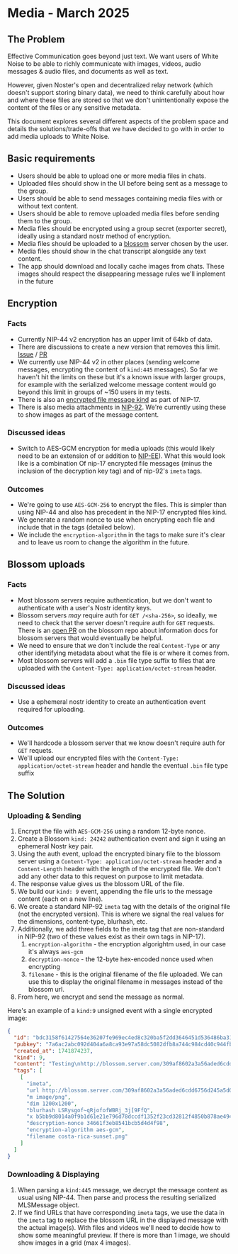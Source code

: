 # Media - March 2025

## The Problem

Effective Communication goes beyond just text. We want users of White Noise to be able to richly communicate with images, videos, audio messages & audio files, and documents as well as text.

However, given Noster's open and decentralized relay network (which doesn't support storing binary data), we need to think carefully about how and where these files are stored so that we don't unintentionally expose the content of the files or any sensitive metadata.

This document explores several different aspects of the problem space and details the solutions/trade-offs that we have decided to go with in order to add media uploads to White Noise.

## Basic requirements

- Users should be able to upload one or more media files in chats.
- Uploaded files should show in the UI before being sent as a message to the group.
- Users should be able to send messages containing media files with or without text content.
- Users should be able to remove uploaded media files before sending them to the group.
- Media files should be encrypted using a group secret (exporter secret), ideally using a standard nostr method of encryption.
- Media files should be uploaded to a [blossom](https://github.com/hzrd149/blossom) server chosen by the user.
- Media files should show in the chat transcript alongside any text content.
- The app should download and locally cache images from chats. These images should respect the disappearing message rules we'll inplement in the future

## Encryption

### Facts

- Currently NIP-44 v2 encryption has an upper limit of 64kb of data.
- There are discussions to create a new version that removes this limit. [Issue](https://github.com/nostr-protocol/nips/issues/1712) / [PR](https://github.com/nostr-protocol/nips/pull/1838)
- We currently use NIP-44 v2 in other places (sending welcome messages, encrypting the content of `kind:445` messages). So far we haven't hit the limits on these but it's a known issue with larger groups, for example with the serialized welcome message content would go beyond this limit in groups of ~150 users in my tests.
- There is also an [encrypted file message kind](https://github.com/nostr-protocol/nips/blob/master/17.md#file-message-kind) as part of NIP-17.
- There is also media attachments in [NIP-92](https://github.com/nostr-protocol/nips/blob/master/92.md). We're currently using these to show images as part of the message content.

### Discussed ideas

- Switch to AES-GCM encryption for media uploads (this would likely need to be an extension of or addition to [NIP-EE](https://github.com/nostr-protocol/nips/pull/1427)). What this would look like is a combination Of nip-17 encrypted file messages (minus the inclusion of the decryption key tag) and of nip-92's `imeta` tags.

### Outcomes

- We're going to use `AES-GCM-256` to encrypt the files. This is simpler than using NIP-44 and also has precedent in the NIP-17 encrypted files kind.
- We generate a random nonce to use when encrypting each file and include that in the tags (detailed below).
- We include the `encryption-algorithm` in the tags to make sure it's clear and to leave us room to change the algorithm in the future.

## Blossom uploads

### Facts

- Most blossom servers require authentication, but we don't want to authenticate with a user's Nostr identity keys.
- Blossom servers _may_ require auth for `GET /<sha-256>`, so ideally, we need to check that the server doesn't require auth for `GET` requests. There is an [open PR](https://github.com/hzrd149/blossom/pull/58) on the blossom repo about information docs for blossom servers that would eventually be helpful.
- We need to ensure that we don't include the real `Content-Type` or any other identifying metadata about what the file is or where it comes from.
- Most blossom servers will add a `.bin` file type suffix to files that are uploaded with the `Content-Type: application/octet-stream` header.

### Discussed ideas

- Use a ephemeral nostr identity to create an authentication event required for uploading.

### Outcomes

- We'll hardcode a blossom server that we know doesn't require auth for `GET` requets.
- We'll upload our encrypted files with the `Content-Type: application/octet-stream` header and handle the eventual `.bin` file type suffix

## The Solution

### Uploading & Sending

1. Encrypt the file with `AES-GCM-256` using a random 12-byte nonce.
1. Create a Blossom `kind: 24242` authentication event and sign it using an ephemeral Nostr key pair.
1. Using the auth event, upload the encrypted binary file to the blossom server using a `Content-Type: application/octet-stream` header and a `Content-Length` header with the length of the encrypted file. We don't add any other data to this request on purpose to limit metadata.
1. The response value gives us the blossom URL of the file.
1. We build our `kind: 9` event, appending the file urls to the message content (each on a new line).
1. We create a standard NIP-92 `imeta` tag with the details of the original file (not the encrypted version). This is where we signal the real values for the dimensions, content-type, blurhash, etc.
1. Additionally, we add three fields to the imeta tag that are non-standard in NIP-92 (two of these values exist as their own tags in NIP-17).
   1. `encryption-algorithm` - the encryption algorightm used, in our case it's always `aes-gcm`
   1. `decryption-nonce` - the 12-byte hex-encoded nonce used when encrypting
   1. `filename` - this is the original filename of the file uploaded. We can use this to display the original filename in messages instead of the blossom url.
1. From here, we encrypt and send the message as normal.

Here's an example of a `kind:9` unsigned event with a single encrypted image:

```json
{
  "id": "bdc3158f61427564e36207fe969ec4ed8c320ba5f2dd3646451d536486ba31f9",
  "pubkey": "7a6ac2abc092d404a6a8ca93e97a58dc5082dfb8a744c984cd40c944fb6d6574",
  "created_at": 1741874237,
  "kind": 9,
  "content": "Testing\nhttp://blossom.server.com/309af8602a3a56aded6cdd6756d245a5d0731483f362e976f526c6de2daa7391.bin",
  "tags": [
    [
      "imeta",
      "url http://blossom.server.com/309af8602a3a56aded6cdd6756d245a5d0731483f362e976f526c6de2daa7391.bin",
      "m image/png",
      "dim 1200x1200",
      "blurhash LSRysgof~qRjofofWBRj_3j[9FfQ",
      "x b5bb9d8014a0f9b1d61e21e796d78dccdf1352f23cd32812f4850b878ae4944c", // The sha-256 hash of the original file, not the encyrpted blob
      "descryption-nonce 34661f3eb8541bcb5d4d4f98",
      "encryption-algorithm aes-gcm",
      "filename costa-rica-sunset.png"
    ]
  ]
}
```

### Downloading & Displaying

1. When parsing a `kind:445` message, we decrypt the message content as usual using NIP-44. Then parse and process the resulting serialized MLSMessage object.
1. If we find URLs that have corresponding `imeta` tags, we use the data in the `imeta` tag to replace the blossom URL in the displayed message with the actual image(s). With files and videos we'll need to decide how to show some meaningful preview. If there is more than 1 image, we should show images in a grid (max 4 images).
